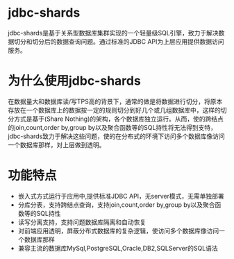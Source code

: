 # jdbc-shards
jdbc-shards是基于关系型数据库集群实现的一个轻量级SQL引擎，致力于解决数据切分和切分后的数据查询问题。通过标准的JDBC API为上层应用提供数据访问服务。
# 为什么使用jdbc-shards
在数据量大和数据库读/写TPS高的背景下，通常的做是将数据进行切分，将原本存放在一个数据库上的数据按一定的规则切分到好几个或几组数据库中，这样的切分方式是基于(Share Nothing)的架构，各个数据库独立运行。从而，使的跨结点的join,count,order by,group by以及聚合函数等的SQL持性将无法得到支特，jdbc-shards致力于解决这些问题，使的在分布式的环境下访问多个数据库像访问一个数据库那样，对上层做到透明。
# 功能特点
- 嵌入式方式运行于应用中,提供标准JDBC API，无server模式，无需单独部署
- 分库分表，支持跨结点查询，支持join,count,order by,group by以及聚合函数等的SQL持性
- 读写分离支持，支持问题数据库隔离和自动恢复
- 对前端应用透明，屏蔽分布式数据库的复杂逻辑，使访问多个数据库像访问一个数据库那样
- 兼容主流的数据库MySql,PostgreSQL,Oracle,DB2,SQLServer的SQL语法
